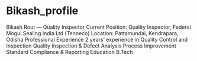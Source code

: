 # Bikash_profile
Bikash Rout — Quality Inspector Current Position: Quality Inspector, Federal Mogul Sealing India Ltd (Tenneco)  Location: Pattamundai, Kendrapara, Odisha  Professional Experience 2 years’ experience in Quality Control and Inspection  Quality Inspection &amp; Defect Analysis  Process Improvement  Standard Compliance &amp; Reporting  Education B.Tech
